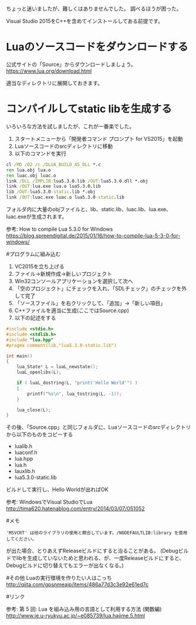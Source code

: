 ちょっと迷いましたが、難しくはありませんでした。
調べるほうが困った。

Visual Studio 2015をC++を含めてインストールしてある前提です。

# Luaのソースコードをダウンロードする
公式サイトの「Source」からダウンロードしましょう。
https://www.lua.org/download.html

適当なディレクトリに展開しておきます。

# コンパイルしてstatic libを生成する
いろいろな方法を試しましたが、これが一番楽でした。

1. スタートメニューから「開発者コマンド プロンプト for VS2015」を起動
2. Luaソースコードのsrcディレクトリに移動
3. 以下のコマンドを実行

```bat
cl /MD /O2 /c /DLUA_BUILD_AS_DLL *.c
ren lua.obj lua.o
ren luac.obj luac.o
link /DLL /IMPLIB:lua5.3.0.lib /OUT:lua5.3.0.dll *.obj 
link /OUT:lua.exe lua.o lua5.3.0.lib 
lib /OUT:lua5.3.0-static.lib *.obj
link /OUT:luac.exe luac.o lua5.3.0-static.lib
```

フォルダ内に大量のobjファイルと、lib、static.lib、luac.lib、lua.exe、luac.exeが生成されます。

参考: How to compile Lua 5.3.0 for Windows
https://blog.spreendigital.de/2015/01/16/how-to-compile-lua-5-3-0-for-windows/

#プログラムに組み込む
1. VC2015を立ち上げる
2. ファイル→新規作成→新しいプロジェクト
3. Win32コンソールアプリケーションを選択して次へ
4. 「空のプロジェクト」にチェックを入れ、「SDLチェック」のチェックを外して完了
5. 「ソースファイル」を右クリックして、「追加」→「新しい項目」
6. C++ファイルを適当に生成(ここではSource.cpp)
7. 以下の記述をする

```C++:Source.cpp
#include <stdio.h>
#include <stdlib.h>
#include "lua.hpp"
#pragma comment(lib,"lua5.3.0-static.lib")

int main()
{
	lua_State* L = luaL_newstate();
	luaL_openlibs(L);

	if ( luaL_dostring(L, "print('Hello World'") )
	{
		printf("%s\n", lua_tostring(L, -1));
	}

	lua_close(L);
}

```

その後、「Source.cpp」と同じフォルダに、Luaソースコードのsrcディレクトリから以下のものをコピーする

+ lualib.h
+ luaconf.h
+ lua.hpp
+ lua.h
+ lauxlib.h
+ lua5.3.0-static.lib

ビルドして実行し、Hello Worldが出ればOK

参考: WindowsでVisual StudioでLua
http://tima620.hatenablog.com/entry/2014/03/07/051052

#メモ

```
'MSVCRT' は他のライブラリの使用と競合しています。/NODEFAULTLIB:library を使用してください。
```

が出た場合、とりあえずReleaseビルドにすると治ることがある。
(Debugビルドでlibを生成していないためと思われる、が、一度Releaseビルドにすると、Debugビルドに切り替えてもエラーが出なくなる。)

#その他
Luaの実行環境を作りたい人はこっち
http://qiita.com/gpsnmeajp/items/486a77d3c3e92e61ed7c

#リンク

参考: 第 5 回: Lua を組み込み用の言語として利用する方法 (関数編)
http://www.ie.u-ryukyu.ac.jp/~e085739/lua.hajime.5.html

